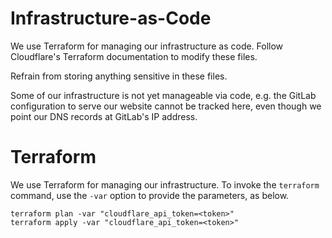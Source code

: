Infrastructure-as-Code
======================

We use Terraform for managing our infrastructure as code. Follow Cloudflare's
Terraform documentation to modify these files.

Refrain from storing anything sensitive in these files.

Some of our infrastructure is not yet manageable via code, e.g. the GitLab
configuration to serve our website cannot be tracked here, even though we point
our DNS records at GitLab's IP address.

Terraform
=========

We use Terraform for managing our infrastructure. To invoke the `terraform`
command, use the `-var` option to provide the parameters, as below.

    terraform plan -var "cloudflare_api_token=<token>"
    terraform apply -var "cloudflare_api_token=<token>"

